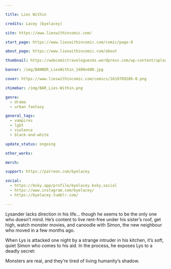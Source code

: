 ```yaml
---

title: Lies Within

credits: Lacey (byelacey)

site: https://www.lieswithincomic.com/

start_page: https://www.lieswithincomic.com/comic/page-0

about_page: https://www.lieswithincomic.com/about

thumbnail: https://webcomictraveloguecms.wordpress.com/wp-content/uploads/2024/02/hubbox_lies_within.png

banner: /img/BANNER_LiesWithin_2400x600.jpg

cover: https://www.lieswithincomic.com/comics/1619789286-0.png

chimebar: /img/BAR_Lies-Within.png

genre:
  - drama
  - urban fantasy

general_tags: 
  - vampires
  - lgbt
  - violence
  - black-and-white

update_status: ongoing

other_works:

merch:

support: https://patreon.com/byelacey

social: 
  - https://bsky.app/profile/byelacey.bsky.social
  - https://www.instagram.com/byelacey/
  - https://byelacey.tumblr.com/

---
```


Lysander lacks direction in his life… though he seems to be the only one who doesn’t mind. He’s content to live rent-free under his sister’s roof, get high, watch monster movies, and canoodle with Simon, the new neighbour who moved in a few months ago. 

When Lys is attacked one night by a strange intruder in his kitchen, it’s soft, quiet Simon who comes to his aid. In the process, he exposes Lys to a deadly secret:

Monsters are real, and they’re tired of living humanity’s shadow.